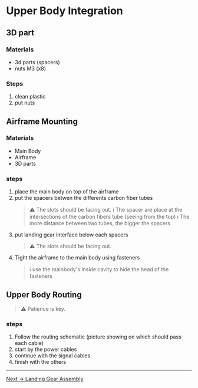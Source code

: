 # Upper Body Integration

## 3D part 

### Materials

- 3d parts (spacers)
- nuts M3 (x8)

### Steps

1. clean plastic
2. put nuts

## Airframe Mounting

### Materials

- Main Body
- Airframe
- 3D parts

### steps

1. place the main body on top of the airframe
2. put the spacers betwen the differents carbon fiber tubes
    > :warning: The slots should be facing out.
    > :information_source: The spacer are place at the intersections of the carbon fibers tube (seeing from the top)
    > :information_source: The more distance between two tubes, the bigger the spacers
3. put landing gear interface below each spacers
    > :warning: The slots should be facing out.
4. Tight the airframe to the main body using fasteners
    > :information_source: use the mainbody's inside cavity to hide the head of the fasteners

## Upper Body Routing

> :warning: Patience is key.

### steps

1. Follow the routing schematic (picture showing on which should pass each cable)
2. start by the power cables
3. continue with the signal cables
4. finish with the others


---

[Next → Landing Gear Assembly](5_landing_gear_assembly.md)